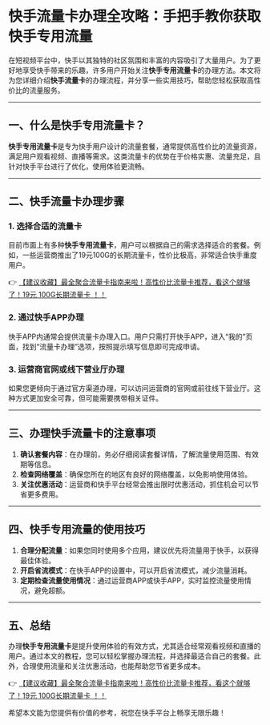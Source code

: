 # 快手流量卡办理全攻略：手把手教你获取快手专用流量

在短视频平台中，快手以其独特的社区氛围和丰富的内容吸引了大量用户。为了更好地享受快手带来的乐趣，许多用户开始关注**快手专用流量卡**的办理方法。本文将为您详细介绍**快手流量卡**的办理流程，并分享一些实用技巧，帮助您轻松获取高性价比的流量服务。

---

## 一、什么是快手专用流量卡？

**快手专用流量卡**是专为快手用户设计的流量套餐，通常提供高性价比的流量资源，满足用户观看视频、直播等需求。这类流量卡的优势在于价格实惠、流量充足，且针对快手平台进行了优化，使用体验更流畅。

---

## 二、快手流量卡办理步骤

### 1. 选择合适的流量卡
目前市面上有多种**快手专用流量卡**，用户可以根据自己的需求选择适合的套餐。例如，一些运营商推出了19元100G的长期流量卡，性价比极高，非常适合快手重度用户。

👉 [【建议收藏】最全聚合流量卡指南来啦！高性价比流量卡推荐，看这个就够了！19元 100G长期流量卡 ！！](https://bit.ly/Liuliangka)

### 2. 通过快手APP办理
快手APP内通常会提供流量卡办理入口。用户只需打开快手APP，进入“我的”页面，找到“流量卡办理”选项，按照提示填写信息即可完成申请。

### 3. 运营商官网或线下营业厅办理
如果您更倾向于通过官方渠道办理，可以访问运营商的官网或前往线下营业厅。这种方式更加安全可靠，但可能需要携带相关证件。

---

## 三、办理快手流量卡的注意事项

1. **确认套餐内容**：在办理前，务必仔细阅读套餐详情，了解流量使用范围、有效期等信息。
2. **检查网络覆盖**：确保您所在的地区有良好的网络覆盖，以免影响使用体验。
3. **关注优惠活动**：运营商和快手平台经常会推出限时优惠活动，抓住机会可以节省更多费用。

---

## 四、快手专用流量的使用技巧

1. **合理分配流量**：如果您同时使用多个应用，建议优先将流量用于快手，以获得最佳体验。
2. **开启省流模式**：在快手APP的设置中，可以开启省流模式，减少流量消耗。
3. **定期检查流量使用情况**：通过运营商APP或快手APP，实时监控流量使用情况，避免超额。

---

## 五、总结

办理**快手专用流量卡**是提升使用体验的有效方式，尤其适合经常观看视频和直播的用户。通过本文的教程，您可以轻松掌握办理流程，并选择最适合自己的套餐。此外，合理使用流量和关注优惠活动，也能帮助您节省更多成本。

👉 [【建议收藏】最全聚合流量卡指南来啦！高性价比流量卡推荐，看这个就够了！19元 100G长期流量卡 ！！](https://bit.ly/Liuliangka)

希望本文能为您提供有价值的参考，祝您在快手平台上畅享无限乐趣！